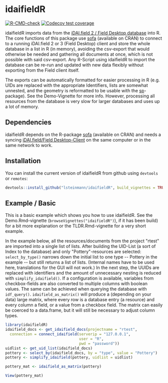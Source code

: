 
# idaifieldR

<!-- badges: start -->
[![R-CMD-check](https://github.com/lsteinmann/idaifieldR/actions/workflows/R-CMD-check.yaml/badge.svg)](https://github.com/lsteinmann/idaifieldR/actions/workflows/R-CMD-check.yaml)
[![Codecov test coverage](https://codecov.io/gh/lsteinmann/idaifieldR/branch/main/graph/badge.svg)](https://codecov.io/gh/lsteinmann/idaifieldR?branch=main)
<!-- badges: end -->

idaifieldR imports data from the [iDAI.field 2 / Field Desktop database](https://github.com/dainst/idai-field) into R. The core functions of this package use [sofa](https://github.com/ropensci/sofa) (available on CRAN) to connect to a running iDAI.field 2 or 3 (Field Desktop) client and store the whole database in a list in R (in memory), avoiding the csv-export that would otherwise be needed and gathering all documents at once, which is not possible with said csv-export. Any R-Script using idaifieldR to import the database can be re-run and updated with new data flexibly without exporting from the Field client itself. 

The exports can be automatically formatted for easier processing in R (e.g. UIDs are replaced with the appropriate Identifiers, lists are somewhat unnested, and the geometry is reformatted to be usable with the [sp](https://cran.r-project.org/web/packages/sp/index.html)-package). See the Demo-Vignette for more info. However, processing all resources from the database is very slow for larger databases and uses up a lot of memory. 

## Dependencies

idaifieldR depends on the R-package [sofa](https://github.com/ropensci/sofa) (available on CRAN) and needs a syncing [iDAI.field/Field Desktop-Client](https://github.com/dainst/idai-field) on the same computer or in the same network to work.

## Installation

You can install the current version of idaifieldR from github using `devtools` or `remotes`:

``` r
devtools::install_github("lsteinmann/idaifieldR", build_vignettes = TRUE)
```



## Example / Basic 

This is a basic example which shows you how to use idaifieldR. See the Demo.Rmd-vignette (`browseVignettes("idaifieldR")`), if it has been build) for a bit more explanation or the TLDR.Rmd-vignette for a very short example. 

In the example below, all the resources/documents from the project "rtest" are imported into a single list of lists. After building the UID-List (a sort of Index to the database) and only "Pottery"-resources are selected: `select_by_type()` narrows down the initial list to one type -- Pottery in the example -- but still returns a list of lists. (Internal names have to be used here, translations for the GUI will not work.) In the next step, the UUIDs are replaced with identifiers and the amount of unnecessary nesting is reduced with `simplify_idaifield()`. If a configuration is available, variables from checkbox-fields are also converted to multiple columns with boolean values. The same can be achieved when querying the database with `idf_query()`. `idaifield_as_matrix()` will produce a (depending on your data) large matrix, where every row is a database entry (a resource) and every column a field, or a value from a checkbox field. The matrix can easily be coerced to a data.frame, but it will still be necessary to adjust column types. 

``` r
library(idaifieldR)
idaifield_docs <- get_idaifield_docs(projectname = "rtest",
  connection = connect_idaifield(serverip = "127.0.0.1",
                                 user = "R", 
                                 pwd = "password"))
uidlist <- get_uid_list(idaifield_docs)
pottery <- select_by(idaifield_docs, by = "type", value = "Pottery")
pottery <- simplify_idaifield(pottery, uidlist = uidlist)

pottery_mat <- idaifield_as_matrix(pottery)

View(pottery_mat)
```

